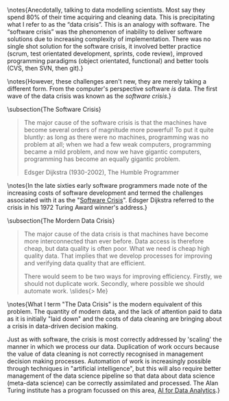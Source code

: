 \notes{Anecdotally, talking to data modelling scientists. Most say they spend 80% of their time acquiring and cleaning data. This is precipitating what I refer to as the “data crisis”. This is an analogy with software. The “software crisis” was the phenomenon of inability to deliver software solutions due to increasing complexity of implementation. There was no single shot solution for the software crisis, it involved better practice (scrum, test orientated development, sprints, code review), improved programming paradigms (object orientated, functional) and better tools (CVS, then SVN, then git).}

\notes{However, these challenges aren't new, they are merely taking a different form. From the computer's perspective software *is* data. The first wave of the data crisis was known as the *software crisis*.}

\subsection{The Software Crisis}

>The major cause of the software crisis is that the machines have
>become several orders of magnitude more powerful! To put it quite
>bluntly: as long as there were no machines, programming was no problem
>at all; when we had a few weak computers, programming became a mild
>problem, and now we have gigantic computers, programming has become an
>equally gigantic problem.
>
> Edsger Dijkstra (1930-2002), The Humble Programmer

\notes{In the late sixties early software programmers made note of the increasing costs of software development and termed the challenges associated with it as the "[Software Crisis](https://en.wikipedia.org/wiki/Software_crisis)". Edsger Dijkstra referred to the crisis in his 1972 Turing Award winner's address.}

\subsection{The Mordern Data Crisis}

>The major cause of the data crisis is that machines have become more
>interconnected than ever before. Data access is therefore cheap, but
>data quality is often poor. What we need is cheap high quality
>data. That implies that we develop processes for improving and
>verifying data quality that are efficient.
>
>There would seem to be two ways for improving efficiency. Firstly, we
>should not duplicate work. Secondly, where possible we should automate
>work. 
\slides{>
> Me}

\notes{What I term "The Data Crisis" is the modern equivalent of this problem. The quantity of modern data, and the lack of attention paid to data as it is initially "laid down" and the costs of data cleaning are bringing about a crisis in data-driven decision making. 

Just as with software, the crisis is most correctly addressed by 'scaling' the manner in which we process our data. Duplication of work occurs because the value of data cleaning is not correctly recognised in management decision making processes. Automation of work is increasingly possible through techniques in "artificial intelligence", but this will also require better management of the data science pipeline so that data about data science (meta-data science) can be correctly assimilated and processed. The Alan Turing institute has a program focussed on this area, [AI for Data Analytics](https://www.turing.ac.uk/research_projects/artificial-intelligence-data-analytics/).}
